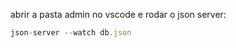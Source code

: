 abrir a pasta admin no vscode e
rodar o json server:

```js
json-server --watch db.json

```

<p align="center">
<img width="470" src="src/assets/img/cafeiteria.mp4>
</p>

Rodar: browser-sync start --server --file . --host --port 5000 --startPath admin/telas/lista_cliente.html
